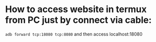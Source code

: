 # How to access website in termux from PC just by connect via cable:
`adb forward tcp:18080 tcp:8080` and then access localhost:18080
